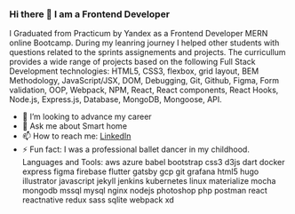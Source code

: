 ### Hi there 👋 I am a Frontend Developer
I Graduated from Practicum by Yandex as a Frontend Developer MERN online Bootcamp. During my leanring journey I helped other students with questions related to the sprints assignements and projects. The curricullum provides a wide range of projects based on the following Full Stack Development technologies: HTML5, CSS3, flexbox, grid layout, BEM Methodology, JavaScript/JSX, DOM, Debugging, Git, Github, Figma, Form validation, OOP, Webpack, NPM, React, React components, React Hooks, Node.js, Express.js, Database, MongoDB, Mongoose, API.
<!--
**MarinaKrasnov/MarinaKrasnov** is a ✨ _special_ ✨ repository because its `README.md` (this file) appears on your GitHub profile.

Here are some ideas to get you started:
-->

- 🤔 I’m looking to advance my career
- 💬 Ask me about Smart home
- 📫 How to reach me: [LinkedIn](https://www.linkedin.com/in/marina-krasnova/)
- ⚡ Fun fact: I was a professional ballet dancer in my childhood.
Languages and Tools:
aws azure babel bootstrap css3 d3js dart docker express figma firebase flutter gatsby gcp git grafana html5 hugo illustrator javascript jekyll jenkins kubernetes linux materialize mocha mongodb mssql mysql nginx nodejs photoshop php postman react reactnative redux sass sqlite webpack xd
